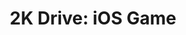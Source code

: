---
title: "2K Drive: iOS Game"
client: "Lucid Games"
cover: "/images/portfolio/cover_2kdrive.jpg"
---